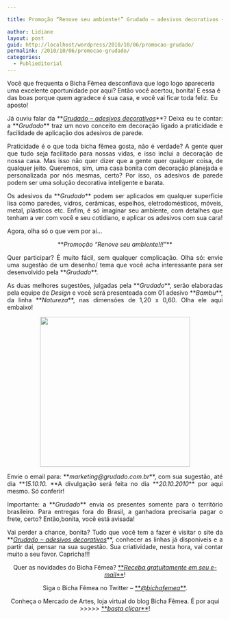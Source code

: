 ```yaml
---

title: Promoção “Renove seu ambiente!” Grudado – adesivos decorativos + Bicha Fêmea

author: Lidiane
layout: post
guid: http://localhost/wordpress/2010/10/06/promocao-grudado/
permalink: /2010/10/06/promocao-grudado/
categories:
  - Publieditorial
---
```

Você que frequenta o Bicha Fêmea desconfiava que logo logo apareceria uma excelente oportunidade por aqui? Então você acertou, bonita! E essa é das boas porque quem agradece é sua casa, e você vai ficar toda feliz. Eu aposto!

<p style="text-align: justify;">
  Já ouviu falar da **<em><a href="http://www.grudado.com.br/" target="_blank">Grudado – adesivos decorativos</a></em>**? Deixa eu te contar: a **<em>Grudado</em>** traz um novo conceito em decoração ligado a praticidade e facilidade de aplicação dos adesivos de parede.
</p>

<!--more-->

<p style="text-align: justify;">
  Praticidade é o que toda bicha fêmea gosta, não é verdade? A gente quer que tudo seja facilitado para nossas vidas, e isso inclui a decoração de nossa casa. Mas isso não quer dizer que a gente quer qualquer coisa, de qualquer jeito. Queremos, sim, uma casa bonita com decoração planejada e personalizada por nós mesmas, certo? Por isso, os adesivos de parede podem ser uma solução decorativa inteligente e barata.
</p>

<p style="text-align: justify;">
  Os adesivos da **<em>Grudado</em>** podem ser aplicados em qualquer superfície lisa como paredes, vidros, cerâmicas, espelhos, eletrodomésticos, móveis, metal, plásticos etc. Enfim, é só imaginar seu ambiente, com detalhes que tenham a ver com você e seu cotidiano, e aplicar os adesivos com sua cara!
</p>

<p style="text-align: justify;">
  Agora, olha só o que vem por aí…
</p>

<p style="text-align: center;">
  **<em>Promoção “Renove seu ambiente!!!”</em>**
</p>

<p style="text-align: justify;">
  Quer participar? É muito fácil, sem qualquer complicação. Olha só: envie uma sugestão de um desenho/ tema que você acha interessante para ser desenvolvido pela **<em>Grudado</em>**.
</p>

<p style="text-align: justify;">
  As duas melhores sugestões, julgadas pela **<em>Grudado</em>**, serão elaboradas pela equipe de <em>Design</em> e você será presenteada com 01 adesivo **<em>Bambu</em>**, da linha **<em>Natureza</em>**, nas dimensões de 1,20 x 0,60. Olha ele aqui embaixo!
</p>

<p style="text-align: center;">
  <a href="http://www.trololodemulher.com.br/blog/wp-content/uploads/2010/10/bambu_ambiente1.jpg"><img class="size-full wp-image-5283 aligncenter" title="bambu_ambiente[1]" src="http://www.trololodemulher.com.br/blog/wp-content/uploads/2010/10/bambu_ambiente1.jpg" alt="" width="350" height="350" /></a>
</p>

<p style="text-align: justify;">
  Envie o email para: **<em>marketing@grudado.com.br</em>**, com sua sugestão, até dia **<em>15.10.10. </em>**A divulgação será feita no dia **<em>20.10.2010</em>** por aqui mesmo. Só conferir!
</p>

<p style="text-align: justify;">
  Importante: a **<em>Grudado</em>** envia os presentes somente para o território brasileiro. Para entregas fora do Brasil, a ganhadora precisaria pagar o frete, certo? Então,bonita, você está avisada!
</p>

<p style="text-align: justify;">
  Vai perder a chance, bonita? Tudo que você tem a fazer é visitar o site da **<em><a href="http://www.grudado.com.br/" target="_blank">Grudado &#8211; adesivos decorativos</a></em>**, conhecer as linhas já disponíveis e a partir daí, pensar na sua sugestão. Sua criatividade, nesta hora, vai contar muito a seu favor. Capricha!!!
</p>

<p style="text-align: center;">
  Quer as novidades do Bicha Fêmea? <a href="http://feedburner.google.com/fb/a/mailverify?uri=blogbichafemea&loc=pt_BR">**<em>Receba gratuitamente em seu e-mail</em>**</a>!
</p>

<p style="text-align: center;">
  Siga o Bicha Fêmea no Twitter – <a href="http://twitter.com/bichafemea">**<em>@bichafemea</em>**</a>.
</p>

<p style="text-align: center;">
  Conheça o Mercado de Artes, loja virtual do blog Bicha Fêmea. É por aqui >>>>> <a href="http://www.trololodemulher.com.br/loja/">**<em>basta clicar</em>**</a>!
</p>